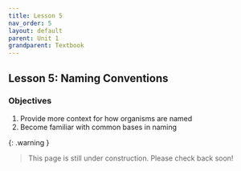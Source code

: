 ```yaml
---
title: Lesson 5
nav_order: 5
layout: default
parent: Unit 1
grandparent: Textbook
---
```


## Lesson 5: Naming Conventions

### Objectives

1. Provide more context for how organisms are named
2. Become familiar with common bases in naming

{: .warning }
> This page is still under construction. Please check back soon!
